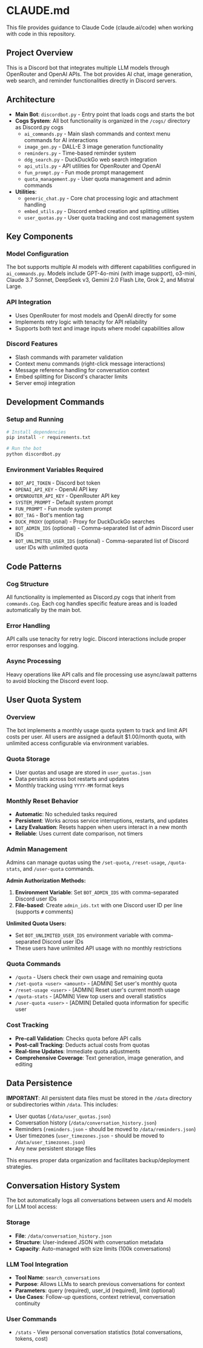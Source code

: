 # CLAUDE.md

This file provides guidance to Claude Code (claude.ai/code) when working with code in this repository.

## Project Overview

This is a Discord bot that integrates multiple LLM models through OpenRouter and OpenAI APIs. The bot provides AI chat, image generation, web search, and reminder functionalities directly in Discord servers.

## Architecture

- **Main Bot**: `discordbot.py` - Entry point that loads cogs and starts the bot
- **Cogs System**: All bot functionality is organized in the `/cogs/` directory as Discord.py cogs
  - `ai_commands.py` - Main slash commands and context menu commands for AI interactions
  - `image_gen.py` - DALL-E 3 image generation functionality
  - `reminders.py` - Time-based reminder system
  - `ddg_search.py` - DuckDuckGo web search integration
  - `api_utils.py` - API utilities for OpenRouter and OpenAI
  - `fun_prompt.py` - Fun mode prompt management
  - `quota_management.py` - User quota management and admin commands
- **Utilities**: 
  - `generic_chat.py` - Core chat processing logic and attachment handling
  - `embed_utils.py` - Discord embed creation and splitting utilities
  - `user_quotas.py` - User quota tracking and cost management system

## Key Components

### Model Configuration
The bot supports multiple AI models with different capabilities configured in `ai_commands.py`. Models include GPT-4o-mini (with image support), o3-mini, Claude 3.7 Sonnet, DeepSeek v3, Gemini 2.0 Flash Lite, Grok 2, and Mistral Large.

### API Integration
- Uses OpenRouter for most models and OpenAI directly for some
- Implements retry logic with tenacity for API reliability
- Supports both text and image inputs where model capabilities allow

### Discord Features
- Slash commands with parameter validation
- Context menu commands (right-click message interactions)
- Message reference handling for conversation context
- Embed splitting for Discord's character limits
- Server emoji integration

## Development Commands

### Setup and Running
```bash
# Install dependencies
pip install -r requirements.txt

# Run the bot
python discordbot.py
```

### Environment Variables Required
- `BOT_API_TOKEN` - Discord bot token
- `OPENAI_API_KEY` - OpenAI API key
- `OPENROUTER_API_KEY` - OpenRouter API key
- `SYSTEM_PROMPT` - Default system prompt
- `FUN_PROMPT` - Fun mode system prompt
- `BOT_TAG` - Bot's mention tag
- `DUCK_PROXY` (optional) - Proxy for DuckDuckGo searches
- `BOT_ADMIN_IDS` (optional) - Comma-separated list of admin Discord user IDs
- `BOT_UNLIMITED_USER_IDS` (optional) - Comma-separated list of Discord user IDs with unlimited quota

## Code Patterns

### Cog Structure
All functionality is implemented as Discord.py cogs that inherit from `commands.Cog`. Each cog handles specific feature areas and is loaded automatically by the main bot.

### Error Handling
API calls use tenacity for retry logic. Discord interactions include proper error responses and logging.

### Async Processing
Heavy operations like API calls and file processing use async/await patterns to avoid blocking the Discord event loop.

## User Quota System

### Overview
The bot implements a monthly usage quota system to track and limit API costs per user. All users are assigned a default $1.00/month quota, with unlimited access configurable via environment variables.

### Quota Storage
- User quotas and usage are stored in `user_quotas.json`
- Data persists across bot restarts and updates
- Monthly tracking using `YYYY-MM` format keys

### Monthly Reset Behavior
- **Automatic**: No scheduled tasks required
- **Persistent**: Works across service interruptions, restarts, and updates
- **Lazy Evaluation**: Resets happen when users interact in a new month
- **Reliable**: Uses current date comparison, not timers

### Admin Management
Admins can manage quotas using the `/set-quota`, `/reset-usage`, `/quota-stats`, and `/user-quota` commands.

**Admin Authorization Methods:**
1. **Environment Variable**: Set `BOT_ADMIN_IDS` with comma-separated Discord user IDs
2. **File-based**: Create `admin_ids.txt` with one Discord user ID per line (supports `#` comments)

**Unlimited Quota Users:**
- Set `BOT_UNLIMITED_USER_IDS` environment variable with comma-separated Discord user IDs
- These users have unlimited API usage with no monthly restrictions

### Quota Commands
- `/quota` - Users check their own usage and remaining quota
- `/set-quota <user> <amount>` - [ADMIN] Set user's monthly quota
- `/reset-usage <user>` - [ADMIN] Reset user's current month usage
- `/quota-stats` - [ADMIN] View top users and overall statistics
- `/user-quota <user>` - [ADMIN] Detailed quota information for specific user

### Cost Tracking
- **Pre-call Validation**: Checks quota before API calls
- **Post-call Tracking**: Deducts actual costs from quotas
- **Real-time Updates**: Immediate quota adjustments
- **Comprehensive Coverage**: Text generation, image generation, and editing

## Data Persistence

**IMPORTANT**: All persistent data files must be stored in the `/data` directory or subdirectories within `/data`. This includes:

- User quotas (`/data/user_quotas.json`)
- Conversation history (`/data/conversation_history.json`)
- Reminders (`reminders.json` - should be moved to `/data/reminders.json`)
- User timezones (`user_timezones.json` - should be moved to `/data/user_timezones.json`)
- Any new persistent storage files

This ensures proper data organization and facilitates backup/deployment strategies.

## Conversation History System

The bot automatically logs all conversations between users and AI models for LLM tool access:

### Storage
- **File**: `/data/conversation_history.json`
- **Structure**: User-indexed JSON with conversation metadata
- **Capacity**: Auto-managed with size limits (100k conversations)

### LLM Tool Integration
- **Tool Name**: `search_conversations`
- **Purpose**: Allows LLMs to search previous conversations for context
- **Parameters**: query (required), user_id (required), limit (optional)
- **Use Cases**: Follow-up questions, context retrieval, conversation continuity

### User Commands
- `/stats` - View personal conversation statistics (total conversations, tokens, cost)